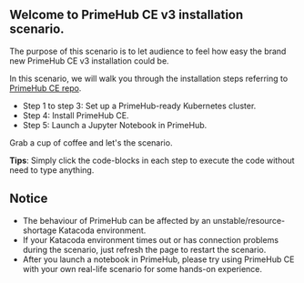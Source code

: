 <!-- Global site tag (gtag.js) - Google Analytics -->
<script async src="https://www.googletagmanager.com/gtag/js?id=UA-123266454-4"></script>
<script>
  window.dataLayer = window.dataLayer || [];
  function gtag(){dataLayer.push(arguments);}
  gtag('js', new Date());

  gtag('config', 'UA-123266454-4');
</script>


## Welcome to PrimeHub CE v3 installation scenario.

The purpose of this scenario is to let audience to feel how easy the brand new PrimeHub CE v3 installation could be.

In this scenario, we will walk you through the installation steps referring to [PrimeHub CE repo](https://github.com/InfuseAI/primehub/blob/master/INSTALL.md).

+ Step 1 to step 3: Set up a PrimeHub-ready Kubernetes cluster.
+ Step 4: Install PrimeHub CE.
+ Step 5: Launch a Jupyter Notebook in PrimeHub.

Grab a cup of coffee and let's the scenario.

**Tips**: Simply click the code-blocks in each step to execute the code without need to type anything.

## Notice

+ The behaviour of PrimeHub can be affected by an unstable/resource-shortage Katacoda environment.
+ If your Katacoda environment times out or has connection problems during the scenario, just refresh the page to restart the scenario.
+ After you launch a notebook in PrimeHub, please try using PrimeHub CE with your own real-life scenario for some hands-on experience.
